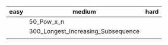 | easy | medium                             | hard |
| ---- | ---------------------------------- | ---- |
|      | 50_Pow_x_n                         |      |
|      | 300_Longest_Increasing_Subsequence |      |
|      |                                    |      |

